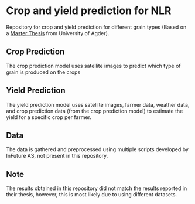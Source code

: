 # Crop and yield prediction for NLR

Repository for crop and yield prediction for different grain types (Based on a [Master Thesis](https://uia.brage.unit.no/uia-xmlui/handle/11250/3070213) from University of Agder).

## Crop Prediction

The crop prediction model uses satellite images to predict which type of grain is produced on the crops

## Yield Prediction

The yield prediction model uses satellite images, farmer data, weather data, and crop prediction data (from the crop prediction model) to estimate the yield for a specific crop per farmer.

## Data

The data is gathered and preprocessed using multiple scripts developed by InFuture AS, not present in this repository.

## Note

The results obtained in this repository did not match the results reported in their thesis, however, this is most likely due to using different datasets.